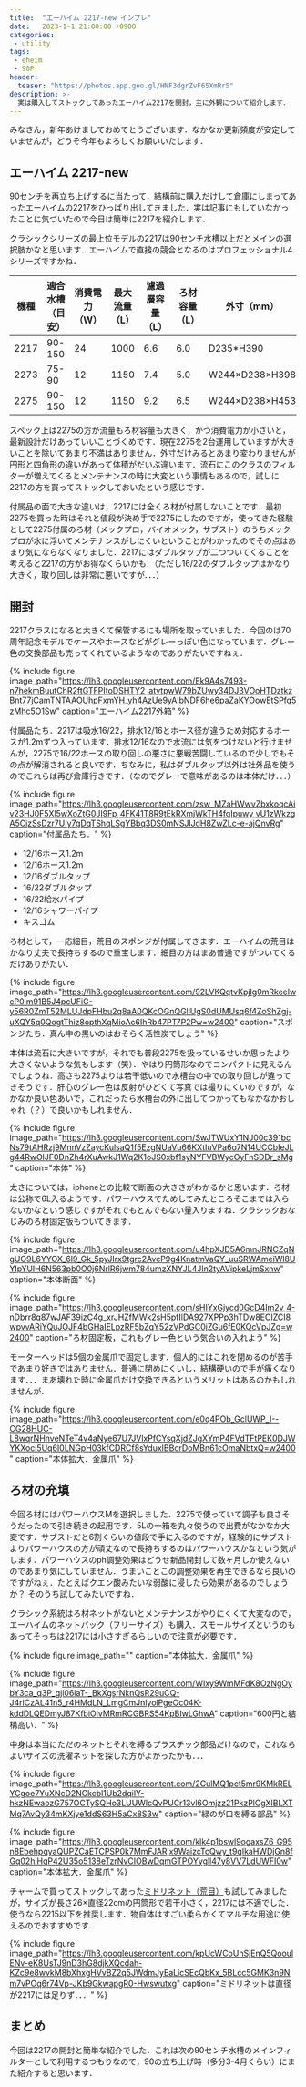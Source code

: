 ```yaml
---
title:  "エーハイム 2217-new インプレ"
date:   2023-1-1 21:00:00 +0900
categories: 
 - utility
tags:
 - eheim
 - 90P
header:
  teaser: "https://photos.app.goo.gl/HNF3dgrZvF65XmRr5"
description: >-
  実は購入してストックしてあったエーハイム2217を開封，主に外観について紹介します．
---
```



みなさん，新年あけましておめでとうございます．なかなか更新頻度が安定していませんが，どうぞ今年もよろしくお願いいたします．


## エーハイム 2217-new

90センチを再立ち上げするに当たって，結構前に購入だけして倉庫にしまってあったエーハイムの2217をひっぱり出してきました．実は記事にもしていなかったことに気づいたので今日は簡単に2217を紹介します．

クラシックシリーズの最上位モデルの2217は90センチ水槽以上だとメインの選択肢かなと思います．エーハイムで直接の競合となるのはプロフェッショナル4シリーズですかね．

| 機種 | 適合水槽（目安） | 消費電力（W） | 最大流量（L） | 濾過層容量（L） | ろ材容量（L） | 外寸（mm）     | 吸水ホース（mm） | 排水ホース（mm） |
|------|------------------|---------------|---------------|-----------------|---------------|----------------|------------------|------------------|
| 2217 | 90-150           | 24            | 1000          | 6.6             | 6.0           | D235*H390      | 16/22            | 12/16            |
| 2273 | 75-90            | 12            | 1150          | 7.4             | 5.0           | W244×D238×H398 | 16/22            | 16/22            |
| 2275 | 90-150           | 12            | 1150          | 9.2             | 6.5           | W244×D238×H453 | 16/22            | 16/22            |

スペック上は2275の方が流量もろ材容量も大きく，かつ消費電力が小さいと，最新設計だけあっていいことづくめです．現在2275を2台運用していますが大きいことを除いてあまり不満はありません．外寸だけみるとあまり変わりませんが円形と四角形の違いがあって体積がだいぶ違います．流石にこのクラスのフィルターが増えてくるとメンテナンスの時に大変という事情もあるので，試しに2217の方を買ってストックしておいたという感じです．

付属品の面で大きな違いは，2217には全くろ材が付属しないことです．最初2275を買った時はそれと値段が決め手で2275にしたのですが，使ってきた経験として2275付属のろ材（メックプロ，バイオメック，サブスト）のうちメックプロが水に浮いてメンテナンスがしにくいということがわかったのでその点はあまり気にならなくなりました．2217にはダブルタップが二つついてくることを考えると2217の方がお得なくらいかも．（ただし16/22のダブルタップはかなり大きく，取り回しは非常に悪いですが．．．）

## 開封

2217クラスになると大きくて保管するにも場所を取っていました．今回のは70周年記念モデルでケースやホースなどがグレーっぽい色になっています．グレー色の交換部品も売ってくれているようなのでありがたいですねぇ．

{% include figure image_path="https://lh3.googleusercontent.com/Ek9A4s7493-n7hekmBuutChR2ftGTFPItoDSHTY2_atvtpwW79bZUwy34DJ3VOoHTDztkzBnt77jCamTNTAAOUhpFxmYH_yh4AzUe9yAibNDF6he6paZaKYOowEtSPfq5zMhc5O1Sw" caption="エーハイム2217外箱" %}

付属品たち．2217は吸水16/22，排水12/16とホース径が違うため対応するホースが1.2mずつ入っています．排水12/16なので水流には気をつけないと行けませんが，2275で16/22ホースの取り回しの悪さに悪戦苦闘しているので少しでもその点が解消されると良いです．ちなみに，私はダブルタップ以外は社外品を使うのでこれらは再び倉庫行きです．（なのでグレーで意味があるのは本体だけ．．．）

{% include figure image_path="https://lh3.googleusercontent.com/zsw_MZaHWwvZbxkoqcAiv23HJ0F5Xl5wXoZtG0JI9Fp_4FK41T8R9tEkRXmjWkTH4fqIpuwy_vU1zWkzgA5CjzSsDzr7UIy7gDqTShqLSgYBbq3DS0mNSJlJdH8ZwZLc-e-ajQnvRg" caption="付属品たち．" %}

- 12/16ホース1.2m
- 12/16ホース1.2m
- 12/16ダブルタップ
- 16/22ダブルタップ
- 16/22給水パイプ
- 12/16シャワーパイプ
- キスゴム


ろ材として，一応細目，荒目のスポンジが付属してきます．エーハイムの荒目はかなり丈夫で長持ちするので重宝します．細目の方はまあ普通ですがついてくるだけありがたい．

{% include figure image_path="https://lh3.googleusercontent.com/92LVKQqtvKpjIg0mRkeelwcP0im91B5J4pcUFiG-y56R0ZmT52MLUJdpFHbu2q8aA0QKcOGnQGllUgS0dUMUsq6f4ZoShZgj-uXQY5q0QogtThiz8opthXqMioAc6IhRb47PT7P2Pw=w2400" caption="スポンジたち．真ん中の黒いのはおそらく活性炭でしょう" %}


本体は流石に大きいですが，それでも普段2275を扱っているせいか思ったより大きくないような気もします（笑）．やはり円筒形なのでコンパクトに見えるんでしょうね．高さも2275よりは若干低いので水槽台の中での取り回しが違ってきそうです．肝心のグレー色は反射がひどくて写真では撮りにくいのですが，なかなか良い色あいで，これだったら水槽台の外に出してつかってもなかなかおしゃれ（？）で良いかもしれません．

{% include figure image_path="https://lh3.googleusercontent.com/SwJTWUxY1NJ00c391bcNs79tAHRzj9MnnVzZaycKulsaQ1f5EzgNUaVu66KXtIuVPa6o7N14UCCbIeJLg44RwOlJF0DnZh4rXuAwkJ1Wq2K1oJS0xbf1syNYFVBWycOyFnSDDr_sMg" caption="本体" %}


太さについては，iphoneとの比較で断面の大きさがわかるかと思います．ろ材は公称で6L入るようです．パワーハウスでためしてみたところそこまでは入らないかなという感じですがそれでもとんでもない量入りますね．クラシックおなじみのろ材固定版もついてきます．

{% include figure image_path="https://lh3.googleusercontent.com/u4hpXJD5A6mnJRNCZqNgUO9L6YYOX_6l9_Gk_5pyJIrx9tgrc2AvcP9g4KnatmVaQY_uuSRWAmeiWl8UYIpYUIH6N563pb0O0j6NrlR6jwm784umzXNYJL4JIn2tyAVipkeLjmSxnw" caption="本体断面" %}

{% include figure image_path="https://lh3.googleusercontent.com/sHIYxGjycd0GcD4Im2v_4-nDbrr8q87wJAF39izC4g_xrJHZfMWk2sH5pfIlDA927XPPp3hTDw8ECIZCI8wpvvARiYQuJOJF4bGHaIELpzRF5bZqY52zVPdGC0jZGu6fE0KQcVpJZg=w2400" caption="ろ材固定板，これもグレー色という気合いの入れよう" %}

モーターヘッドは5個の金属爪で固定します．個人的にはこれを閉めるのが苦手であまり好きではありません．普通に閉めにくいし，結構硬いので手が痛くなります．．．まあ壊れた時に金属爪だけ交換できるというメリットはあるのかもしれませんが．

{% include figure image_path="https://lh3.googleusercontent.com/e0q4POb_GclUWP_I--CG28HUC-L8wqrNHnveNTeT4v4aNye67U7JVlxPfCYsqXjdZJgXYmP4FVdTFtPEK0DJWYKXoci5Uq6I0LNGpH03kfCDRCf8sYduxIBBcrDoMBn61cOmaNbtxQ=w2400" caption="本体拡大．金属爪" %}



## ろ材の充填

今回ろ材にはパワーハウスMを選択しました．2275で使っていて調子も良さそうだったので引き続きの起用です．5Lの一箱を丸々使うので出費がなかなか大変です．サブストだと6割くらいの値段で手に入るのですが，経験的にサブストよりパワーハウスの方が頑丈なので長持ちするのはパワーハウスかなという気がします．パワーハウスのph調整効果はどうせ新品開封して数ヶ月しか使えないのであまり気にしていません．うまいことこの調整効果を再生できるなら良いのですがねぇ．たとえばクエン酸みたいな弱酸に浸したら効果があるのでしょうか？ そのうち試してみたいですね．

クラシック系統はろ材ネットがないとメンテナンスがやりにくくて大変なので，エーハイムのネットバック（フリーサイズ）も購入．スモールサイズというのもあってそっちは2217には小さすぎるらしいので注意が必要です．

{% include figure image_path="" caption="本体拡大．金属爪" %}

{% include figure image_path="https://lh3.googleusercontent.com/WIxy9WmMFdK8OzNgOybY3ca_q3P_gji06iaT-_BkXgsrNknQsR29uCQ-J4rlCzAL41n5_r4HMdLN_LmgCmJnlyolPgeOc04K-kddDLQEDmyJ87KfbiOlvMRmRCGBRS54KpBIwLGhwA" caption="600円と結構高い．" %}

中身は本当にただのネットとそれを縛るプラスチック部品だけなので，これならよいサイズの洗濯ネットを探した方がよかったかも．．．

{% include figure image_path="https://lh3.googleusercontent.com/2CulMQ1pct5mr9KMkRELYCgoe7YuXNcD2NCkcbl1Ub2dqilY-hkzNEwaozG757OCTySQHo3LUUWlcQvPUCr13vl6Omjzz21PkzPlCgXlBLXTMq7AvQy34mKXjye1ddS63H5aCx8S3w" caption="緑のが口を縛る部品" %}

{% include figure image_path="https://lh3.googleusercontent.com/klk4p1bswl9ogaxsZ6_G95n8EbehpqyaQUPZCaETCPSP0k7MmFJARjx9WaizcTcQwy_t9qIkaHWDjGn8fGq02hiHqP42U35o5138eTzrNvCIOBwDqmGTPOYygll47y8VV7LdUWFI0w" caption="本体拡大．金属爪" %}


チャームで買ってストックしてあった[ミドリネット（荒目）](https://www.shopping-charm.jp/product/2c2c2c2c-2c2c-2c2c-2c2c-2c3531363431)も試してみましたが，サイズが長さ26×直径22cmの円筒形で若干小さく，2217には不適でした．使うなら2215以下を推奨します．物自体はすごい柔らかくてマルチな用途に使えるのでおすすめです．

{% include figure image_path="https://lh3.googleusercontent.com/kpUcWCoUnSjEnQ5QooulENv-eK8UsTJ9nD3hG8djkXQcdah-KZc9e8wvkM8bXhxgHVvBZ2q5JWdmJyEaLicSEcQbKx_5BLcc5GMK3n9Nm7vPOq6r74Vp-JKb9GkwapgR0-Hwswutxg" caption="ミドリネットは直径が2217には足りず．．．" %}


## まとめ

今回は2217の開封と簡単な紹介でした．これは次の90センチ水槽のメインフィルターとして利用するつもりなので，90の立ち上げ時（多分3-4月くらい）にまた紹介すると思います．









